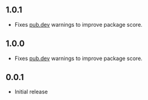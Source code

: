 ## 1.0.1

- Fixes [pub.dev](https://pub.dev) warnings to improve package score.


## 1.0.0

- Fixes [pub.dev](https://pub.dev) warnings to improve package score.


## 0.0.1

- Initial release
